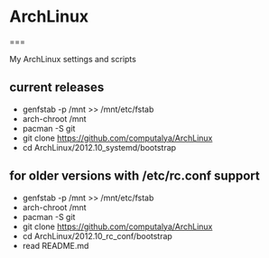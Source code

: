 # ArchLinux
===

My ArchLinux settings and scripts

## current releases
+ genfstab -p /mnt >> /mnt/etc/fstab
+ arch-chroot /mnt
+ pacman -S git
+ git clone https://github.com/computalya/ArchLinux
+ cd ArchLinux/2012.10_systemd/bootstrap

## for older versions with /etc/rc.conf support
+ genfstab -p /mnt >> /mnt/etc/fstab
+ arch-chroot /mnt
+ pacman -S git
+ git clone https://github.com/computalya/ArchLinux
+ cd ArchLinux/2012.10_rc_conf/bootstrap
+ read README.md
